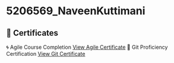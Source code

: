 # 5206569_NaveenKuttimani
## 📄 Certificates
🌀 Agile Course Completion
[View Agile Certificate](./Agile/Agile_course.png)
🔧 Git Proficiency Certification
[View Git Certificate](./Git/Git.pdf)
